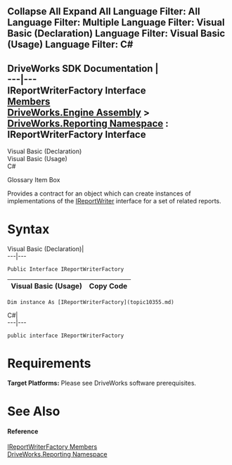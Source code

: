 Collapse All Expand All Language Filter: All  Language Filter: Multiple  Language Filter: Visual Basic (Declaration) Language Filter: Visual Basic (Usage) Language Filter: C#  
---  
DriveWorks SDK Documentation  |   
---|---  
IReportWriterFactory Interface   
[Members](topic10356.md)   
[DriveWorks.Engine Assembly](topic2156.md) > [DriveWorks.Reporting Namespace](topic10334.md) : IReportWriterFactory Interface  
---  
  
Visual Basic (Declaration)    
Visual Basic (Usage)    
C# 

Glossary Item Box

Provides a contract for an object which can create instances of implementations of the [IReportWriter](topic10344.md) interface for a set of related reports. 

# Syntax

Visual Basic (Declaration)|   
---|---  
      
    
    Public Interface IReportWriterFactory   
  
Visual Basic (Usage)| Copy Code  
---|---  
      
    
    Dim instance As [IReportWriterFactory](topic10355.md)  
  
C#|   
---|---  
      
    
    public interface IReportWriterFactory   
  
# Requirements

**Target Platforms:** Please see DriveWorks software prerequisites.

# See Also

#### Reference

[IReportWriterFactory Members](topic10356.md)   
[DriveWorks.Reporting Namespace](topic10334.md)


